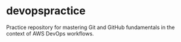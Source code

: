 # devopspractice
Practice repository for mastering Git and GitHub fundamentals in the context of AWS DevOps workflows.
